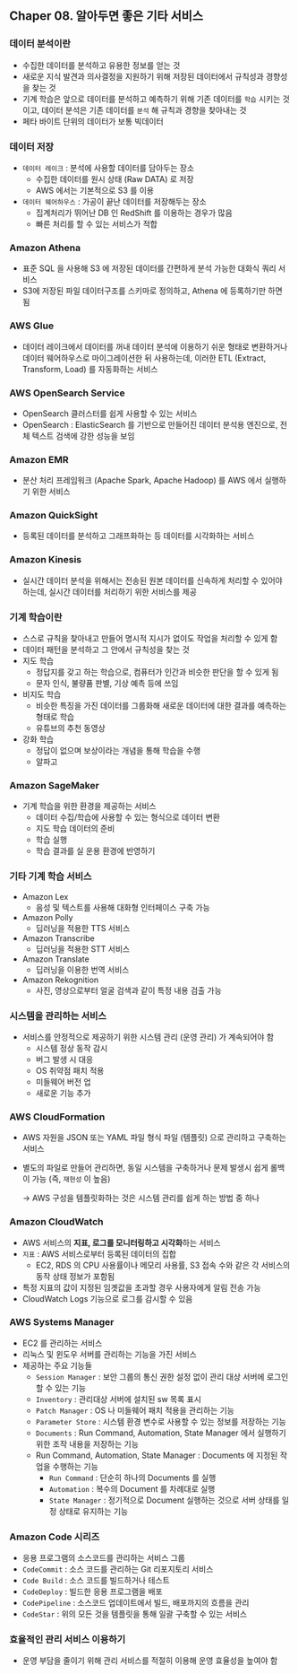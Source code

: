 ## Chaper 08. 알아두면 좋은 기타 서비스
### 데이터 분석이란

- 수집한 데이터를 분석하고 유용한 정보를 얻는 것
- 새로운 지식 발견과 의사결정을 지원하기 위해 저장된 데이터에서 규칙성과 경향성을 찾는 것
- 기계 학습은 앞으로 데이터를 분석하고 예측하기 위해 기존 데이터를 `학습` 시키는 것이고, 데이터 분석은 기존 데이터를 `분석` 해 규칙과 경향을 찾아내는 것
- 페타 바이트 단위의 데이터가 보통 빅데이터

### 데이터 저장

- `데이터 레이크` : 분석에 사용할 데이터를 담아두는 장소
    - 수집한 데이터를 원시 상태 (Raw DATA) 로 저장
    - AWS 에서는 기본적으로 S3 를 이용
- `데이터 웨어하우스` : 가공이 끝난 데이터를 저장해두는 장소
    - 집계처리가 뛰어난 DB 인 RedShift 를 이용하는 경우가 많음
    - 빠른 처리를 할 수 있는 서비스가 적합

### Amazon Athena

- 표준 SQL 을 사용해 S3 에 저장된 데이터를 간편하게 분석 가능한 대화식 쿼리 서비스
- S3에 저장된 파일 데이터구조를 스키마로 정의하고, Athena 에 등록하기만 하면 됨

### AWS Glue

- 데이터 레이크에서 데이터를 꺼내 데이터 분석에 이용하기 쉬운 형태로 변환하거나 데이터 웨어하우스로 마이그레이션한 뒤 사용하는데, 이러한 ETL (Extract, Transform, Load) 를 자동화하는 서비스

### AWS OpenSearch Service

- OpenSearch 클러스터를 쉽게 사용할 수 있는 서비스
- OpenSearch : ElasticSearch 를 기반으로 만들어진 데이터 분석용 엔진으로, 전체 텍스트 검색에 강한 성능을 보임

### Amazon EMR

- 분산 처리 프레임워크 (Apache Spark, Apache Hadoop) 를 AWS 에서 실행하기 위한 서비스

### Amazon QuickSight

- 등록된 데이터를 분석하고 그래프화하는 등 데이터를 시각화하는 서비스

### Amazon Kinesis

- 실시간 데이터 분석을 위해서는 전송된 원본 데이터를 신속하게 처리할 수 있어야 하는데, 실시간 데이터를 처리하기 위한 서비스를 제공

### 기계 학습이란

- 스스로 규칙을 찾아내고 만들어 명시적 지시가 없이도 작업을 처리할 수 있게 함
- 데이터 패턴을 분석하고 그 안에서 규칙성을 찾는 것
- 지도 학습
    - 정답지를 갖고 하는 학습으로, 컴퓨터가 인간과 비슷한 판단을 할 수 있게 됨
    - 문자 인식, 불량품 판별, 기상 예측 등에 쓰임
- 비지도 학습
    - 비슷한 특징을 가진 데이터를 그룹화해 새로운 데이터에 대한 결과를 예측하는 형태로 학습
    - 유튜브의 추천 동영상
- 강화 학습
    - 정답이 없으며 보상이라는 개념을 통해 학습을 수행
    - 알파고

### Amazon SageMaker

- 기계 학습을 위한 환경을 제공하는 서비스
    - 데이터 수집/학습에 사용할 수 있는 형식으로 데이터 변환
    - 지도 학습 데이터의 준비
    - 학습 실행
    - 학습 결과를 실 운용 환경에 반영하기

### 기타 기계 학습 서비스

- Amazon Lex
    - 음성 및 텍스트를 사용해 대화형 인터페이스 구축 가능
- Amazon Polly
    - 딥러닝을 적용한 TTS 서비스
- Amazon Transcribe
    - 딥러닝을 적용한 STT 서비스
- Amazon Translate
    - 딥러닝을 이용한 번역 서비스
- Amazon Rekognition
    - 사진, 영상으로부터 얼굴 검색과 같이 특정 내용 검출 가능

### 시스템을 관리하는 서비스

- 서비스를 안정적으로 제공하기 위한 시스템 관리 (운영 관리) 가 계속되어야 함
    - 시스템 정상 동작 감시
    - 버그 발생 시 대응
    - OS 취약점 패치 적용
    - 미들웨어 버전 업
    - 새로운 기능 추가

### AWS CloudFormation

- AWS 자원을 JSON 또는 YAML 파일 형식 파일 (템플릿) 으로 관리하고 구축하는 서비스
- 별도의 파일로 만들어 관리하면, 동일 시스템을 구축하거나 문제 발생시 쉽게 롤백이 가능 (즉, `재현성` 이 높음)
    
    → AWS 구성을 템플릿화하는 것은 시스템 관리를 쉽게 하는 방법 중 하나
    

### Amazon CloudWatch

- AWS 서비스의 **지표, 로그를 모니터링하고 시각화**하는 서비스
- `지표` : AWS 서비스로부터 등록된 데이터의 집합
    - EC2, RDS 의 CPU 사용률이나 메모리 사용률, S3 접속 수와 같은 각 서비스의 동작 상태 정보가 포함됨
- 특정 지표의 값이 지정된 임곗값을 초과할 경우 사용자에게 알림 전송 가능
- CloudWatch Logs 기능으로 로그를 감시할 수 있음

### AWS Systems Manager

- EC2 를 관리하는 서비스
- 리눅스 및 윈도우 서버를 관리하는 기능을 가진 서비스
- 제공하는 주요 기능들
    - `Session Manager` : 보안 그룹의 통신 권한 설정 없이 관리 대상 서버에 로그인 할 수 있는 기능
    - `Inventory` : 관리대상 서버에 설치된 sw 목록 표시
    - `Patch Manager` : OS 나 미들웨어 패치 적용을 관리하는 기능
    - `Parameter Store` : 시스템 환경 변수로 사용할 수 있는 정보를 저장하는 기능
    - `Documents` : Run Command, Automation, State Manager 에서 실행하기 위한 조작 내용을 저장하는 기능
    - Run Command, Automation, State Manager : Documents 에 지정된 작업을 수행하는 기능
        - `Run Command` : 단순히 하나의 Documents 를 실행
        - `Automation` : 복수의 Document 를 차례대로 실행
        - `State Manager` : 정기적으로 Document 실행하는 것으로 서버 상태를 일정 상태로 유지하는 기능

### Amazon Code 시리즈

- 응용 프로그램의 소스코드를 관리하는 서비스 그룹
- `CodeCommit` : 소스 코드를 관리하는 Git 리포지토리 서비스
- `Code Build` : 소스 코드를 빌드하거나 테스트
- `CodeDeploy` : 빌드한 응용 프로그램을 배포
- `CodePipeline` : 소스코드 업데이트에서 빌드, 배포까지의 흐름을 관리
- `CodeStar` : 위의 모든 것을 템플릿을 통해 일괄 구축할 수 있는 서비스

### 효율적인 관리 서비스 이용하기

- 운영 부담을 줄이기 위해 관리 서비스를 적절히 이용해 운영 효율성을 높여야 함
